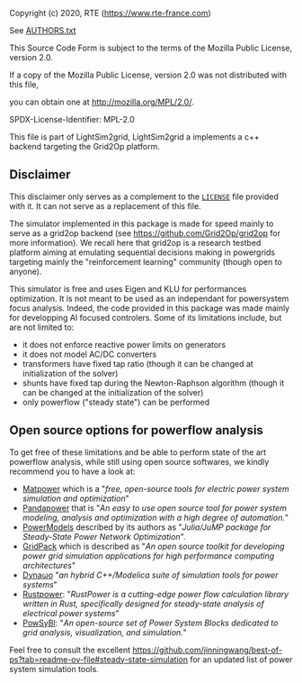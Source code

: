 Copyright (c) 2020, RTE (https://www.rte-france.com)

See [AUTHORS.txt](AUTHORS.txt)

This Source Code Form is subject to the terms of the Mozilla Public License, version 2.0.

If a copy of the Mozilla Public License, version 2.0 was not distributed with this file,

you can obtain one at http://mozilla.org/MPL/2.0/.

SPDX-License-Identifier: MPL-2.0

This file is part of LightSim2grid, LightSim2grid a implements a c++ backend targeting the Grid2Op platform.

Disclaimer
----------
This disclaimer only serves as a complement to the [`LICENSE`](LICENSE.md) file provided with it. It can not serve as a 
replacement of this file.

The simulator implemented in this package is made for speed mainly to serve as a grid2op backend (see
https://github.com/Grid2Op/grid2op for more information). We recall here that grid2op is a research testbed platform
aiming at emulating sequential decisions making in powergrids targeting mainly the "reinforcement learning"
community (though open to anyone).

This simulator is free and uses Eigen and KLU for performances optimization. It is not meant to be used as an 
independant for powersystem focus analysis. Indeed, the code provided in this package was made mainly for
developping AI focused controlers. Some of its limitations include, but are not limited to:

- it does not enforce reactive power limits on generators
- it does not model AC/DC converters
- transformers have fixed tap ratio (though it can be changed at initialization of the solver)
- shunts have fixed tap during the Newton-Raphson algorithm (though it can be changed at the initialization of the solver)
- only powerflow ("steady state") can be performed

Open source options for powerflow analysis
--------------------------------------------------
To get free of these limitations and be able to perform state of the art powerflow analysis, 
while still using open source softwares, we kindly recommend you to have a look at:

- [Matpower](https://matpower.org/) which is a "*free, open-source tools for electric power system simulation and 
  optimization*"
- [Pandapower](https://www.pandapower.org/) that is "*An easy to use open source tool for power system modeling, 
  analysis and optimization with a high degree of automation.*"
- [PowerModels](https://lanl-ansi.github.io/PowerModels.jl/stable/) described by its authors as "*Julia/JuMP package 
  for Steady-State Power Network Optimization*".
- [GridPack](https://www.pnnl.gov/projects/gridpacktm-open-source-framework-developing-high-performance-computing-simulations-power) which is described as "*An open source toolkit for developing power grid simulation applications for high performance computing architectures*"
- [Dynaωo](https://github.com/dynawo/dynawo) "*an hybrid C++/Modelica suite of simulation tools for
  power systems*"
- [Rustpower](https://github.com/chengts95/rustpower): "*RustPower is a cutting-edge power flow calculation library written in Rust, specifically designed for steady-state analysis of electrical power systems*"
- [PowSyBl](https://www.powsybl.org/): "*An open-source set of Power System Blocks dedicated to grid analysis, visualization, and simulation.*"

Feel free to consult the excellent https://github.com/jinningwang/best-of-ps?tab=readme-ov-file#steady-state-simulation for an updated 
list of power system simulation tools.

